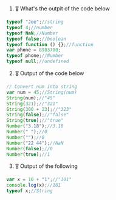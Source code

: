 1. 🎖 What's the outpit of the code below
```js
typeof "Joe";//string
typeof 4;//number
typeof NaN;//Number
typeof false;//boolean
typeof function () {};//function
var phone = 8983700;
typeof phone;//Number
typeof null;//undefined
```

2. 🎖 Output of the code below
```js
// Convert num into string
var num = 45;//String(num)
String(num);//"45"
String(321);//"321"
String(300 + 23);//"323"
String(false);//"false"
String(true);//"true"
Number("3.18");//3.18
Number(" ");//0
Number("");//0
Number("22 44");//NaN
Number(false);//0
Number(true);//1
```

3. 🎖 Output of the following

```js
var x = 10 + "1";//"101"
console.log(x);//101
typeof x;//String
```

